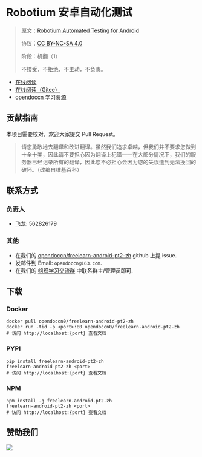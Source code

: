 # Robotium 安卓自动化测试

> 原文：[Robotium Automated Testing for Android](https://libgen.rs/book/index.php?md5=991EAEAE686DDB72AC1C069EB72558B3)
> 
> 协议：[CC BY-NC-SA 4.0](http://creativecommons.org/licenses/by-nc-sa/4.0/)
> 
> 阶段：机翻（1）
> 
> 不接受，不拒绝，不主动，不负责。

* [在线阅读](https://android2.opendoccn.org)
* [在线阅读（Gitee）](https://opendoccn.gitee.io/doc-template/)
* [opendoccn 学习资源](http://docs.opendoccn.org/)

## 贡献指南

本项目需要校对，欢迎大家提交 Pull Request。

> 请您勇敢地去翻译和改进翻译。虽然我们追求卓越，但我们并不要求您做到十全十美，因此请不要担心因为翻译上犯错——在大部分情况下，我们的服务器已经记录所有的翻译，因此您不必担心会因为您的失误遭到无法挽回的破坏。（改编自维基百科）

## 联系方式

### 负责人

* [飞龙](https://github.com/wizardforcel): 562826179

### 其他

*   在我们的 [opendoccn/freelearn-android-pt2-zh](https://github.com/opendoccn/freelearn-android-pt2-zh) github 上提 issue.
*   发邮件到 Email: `opendoccn@163.com`.
*   在我们的 [组织学习交流群](http://www.opendoccn.org/organization/348.html) 中联系群主/管理员即可.

## 下载

### Docker

```
docker pull opendoccn0/freelearn-android-pt2-zh
docker run -tid -p <port>:80 opendoccn0/freelearn-android-pt2-zh
# 访问 http://localhost:{port} 查看文档
```

### PYPI

```
pip install freelearn-android-pt2-zh
freelearn-android-pt2-zh <port>
# 访问 http://localhost:{port} 查看文档
```

### NPM

```
npm install -g freelearn-android-pt2-zh
freelearn-android-pt2-zh <port>
# 访问 http://localhost:{port} 查看文档
```

## 赞助我们

![](http://data.opendoccn.org/img/about/donate.jpg)
